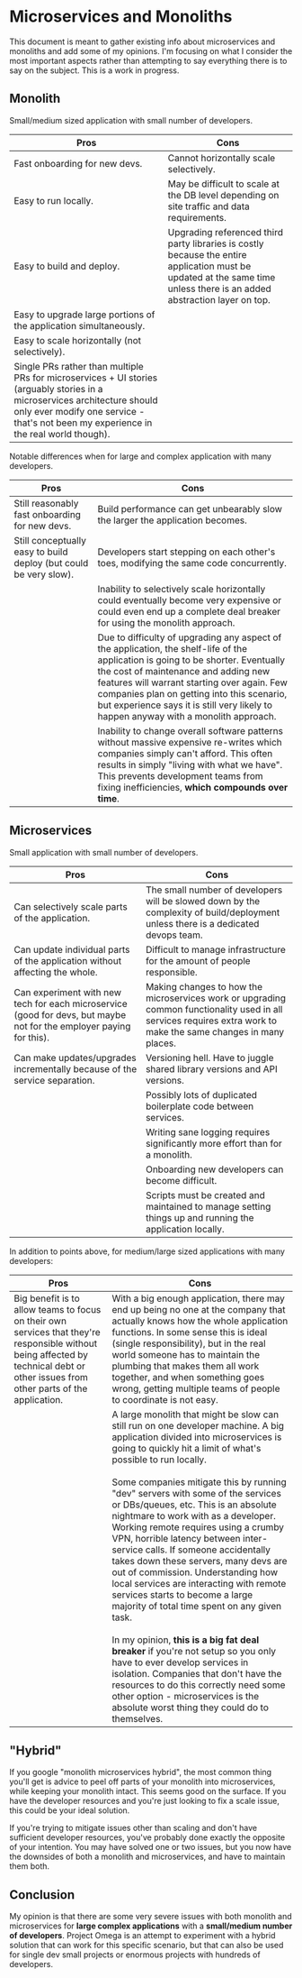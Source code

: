 ﻿# Microservices and Monoliths

This document is meant to gather existing info about microservices and monoliths and add some of my opinions. I'm focusing on what I consider the most important aspects rather than attempting to say everything there is to say on the subject. This is a work in progress.

## Monolith

Small/medium sized application with small number of developers.

| Pros | Cons |
|------|------|
| Fast onboarding for new devs. | Cannot horizontally scale selectively. |
| Easy to run locally. | May be difficult to scale at the DB level depending on site traffic and data requirements. |
| Easy to build and deploy. | Upgrading referenced third party libraries is costly because the entire application must be updated at the same time unless there is an added abstraction layer on top. |
| Easy to upgrade large portions of the application simultaneously. | |
| Easy to scale horizontally (not selectively). | |
| Single PRs rather than multiple PRs for microservices + UI stories (arguably stories in a microservices architecture should only ever modify one service - that's not been my experience in the real world though). | |

Notable differences when for large and complex application with many developers.

| Pros | Cons |
|------|------|
| Still reasonably fast onboarding for new devs. | Build performance can get unbearably slow the larger the application becomes. |
| Still conceptually easy to build deploy (but could be very slow). | Developers start stepping on each other's toes, modifying the same code concurrently. |
| | Inability to selectively scale horizontally could eventually become very expensive or could even end up a complete deal breaker for using the monolith approach. |
| | Due to difficulty of upgrading any aspect of the application, the shelf-life of the application is going to be shorter. Eventually the cost of maintenance and adding new features will warrant starting over again. Few companies plan on getting into this scenario, but experience says it is still very likely to happen anyway with a monolith approach. |
| | Inability to change overall software patterns without massive expensive re-writes which companies simply can't afford. This often results in simply "living with what we have". This prevents development teams from fixing inefficiencies, **which compounds over time**. |

## Microservices

Small application with small number of developers.

| Pros | Cons |
|------|------|
| Can selectively scale parts of the application. | The small number of developers will be slowed down by the complexity of build/deployment unless there is a dedicated devops team. |
| Can update individual parts of the application without affecting the whole. | Difficult to manage infrastructure for the amount of people responsible. |
| Can experiment with new tech for each microservice (good for devs, but maybe not for the employer paying for this). | Making changes to how the microservices work or upgrading common functionality used in all services requires extra work to make the same changes in many places. |
| Can make updates/upgrades incrementally because of the service separation. | Versioning hell. Have to juggle shared library versions and API versions. |
| | Possibly lots of duplicated boilerplate code between services. |
| | Writing sane logging requires significantly more effort than for a monolith. |
| | Onboarding new developers can become difficult. |
| | Scripts must be created and maintained to manage setting things up and running the application locally. |

In addition to points above, for medium/large sized applications with many developers:

| Pros | Cons |
|------|------|
| Big benefit is to allow teams to focus on their own services that they're responsible without being affected by technical debt or other issues from other parts of the application. | With a big enough application, there may end up being no one at the company that actually knows how the whole application functions. In some sense this is ideal (single responsibility), but in the real world someone has to maintain the plumbing that makes them all work together, and when something goes wrong, getting multiple teams of people to coordinate is not easy. |
| | A large monolith that might be slow can still run on one developer machine. A big application divided into microservices is going to quickly hit a limit of what's possible to run locally.<br /><br />Some companies mitigate this by running "dev" servers with some of the services or DBs/queues, etc. This is an absolute nightmare to work with as a developer. Working remote requires using a crumby VPN, horrible latency between inter-service calls. If someone accidentally takes down these servers, many devs are out of commission. Understanding how local services are interacting with remote services starts to become a large majority of total time spent on any given task. <br /><br /> In my opinion, **this is a big fat deal breaker** if you're not setup so you only have to ever develop services in isolation. Companies that don't have the resources to do this correctly need some other option - microservices is the absolute worst thing they could do to themselves. |

## "Hybrid"

If you google "monolith microservices hybrid", the most common thing you'll get is advice to peel off parts of your monolith into microservices, while keeping your monolith intact. This seems good on the surface. If you have the developer resources and you're just looking to fix a scale issue, this could be your ideal solution.

If you're trying to mitigate issues other than scaling and don't have sufficient developer resources, you've probably done exactly the opposite of your intention. You may have solved one or two issues, but you now have the downsides of both a monolith and microservices, and have to maintain them both.

## Conclusion

My opinion is that there are some very severe issues with both monolith and microservices for **large complex applications** with a **small/medium number of developers**. Project Omega is an attempt to experiment with a hybrid solution that can work for this specific scenario, but that can also be used for single dev small projects or enormous projects with hundreds of developers. 
